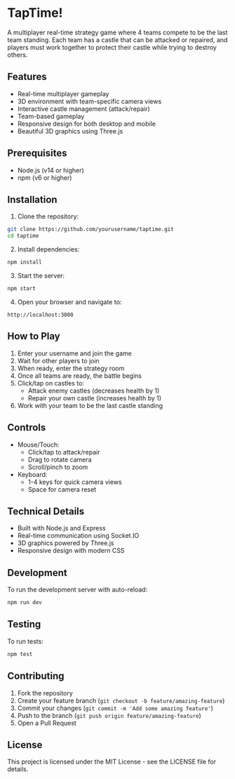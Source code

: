 # TapTime!

A multiplayer real-time strategy game where 4 teams compete to be the last team standing. Each team has a castle that can be attacked or repaired, and players must work together to protect their castle while trying to destroy others.

## Features

- Real-time multiplayer gameplay
- 3D environment with team-specific camera views
- Interactive castle management (attack/repair)
- Team-based gameplay
- Responsive design for both desktop and mobile
- Beautiful 3D graphics using Three.js

## Prerequisites

- Node.js (v14 or higher)
- npm (v6 or higher)

## Installation

1. Clone the repository:
```bash
git clone https://github.com/yourusername/taptime.git
cd taptime
```

2. Install dependencies:
```bash
npm install
```

3. Start the server:
```bash
npm start
```

4. Open your browser and navigate to:
```
http://localhost:3000
```

## How to Play

1. Enter your username and join the game
2. Wait for other players to join
3. When ready, enter the strategy room
4. Once all teams are ready, the battle begins
5. Click/tap on castles to:
   - Attack enemy castles (decreases health by 1)
   - Repair your own castle (increases health by 1)
6. Work with your team to be the last castle standing

## Controls

- Mouse/Touch:
  - Click/tap to attack/repair
  - Drag to rotate camera
  - Scroll/pinch to zoom
- Keyboard:
  - 1-4 keys for quick camera views
  - Space for camera reset

## Technical Details

- Built with Node.js and Express
- Real-time communication using Socket.IO
- 3D graphics powered by Three.js
- Responsive design with modern CSS

## Development

To run the development server with auto-reload:
```bash
npm run dev
```

## Testing

To run tests:
```bash
npm test
```

## Contributing

1. Fork the repository
2. Create your feature branch (`git checkout -b feature/amazing-feature`)
3. Commit your changes (`git commit -m 'Add some amazing feature'`)
4. Push to the branch (`git push origin feature/amazing-feature`)
5. Open a Pull Request

## License

This project is licensed under the MIT License - see the LICENSE file for details. 